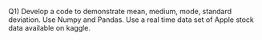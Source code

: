 Q1)
Develop a code to demonstrate mean, medium, mode, standard deviation.
Use Numpy and Pandas. 
Use a real time data set of Apple stock data available on kaggle.
